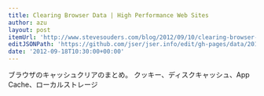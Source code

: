 ```yaml
---
title: Clearing Browser Data | High Performance Web Sites
author: azu
layout: post
itemUrl: 'http://www.stevesouders.com/blog/2012/09/10/clearing-browser-data/'
editJSONPath: 'https://github.com/jser/jser.info/edit/gh-pages/data/2012/09/index.json'
date: '2012-09-18T10:30:00+00:00'
---
```

ブラウザのキャッシュクリアのまとめ。
クッキー、ディスクキャッシュ、App Cache、ローカルストレージ
